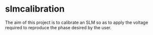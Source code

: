 # slmcalibration

The aim of this project is to calibrate an SLM so as to apply the voltage required to reproduce the phase desired by the user.

